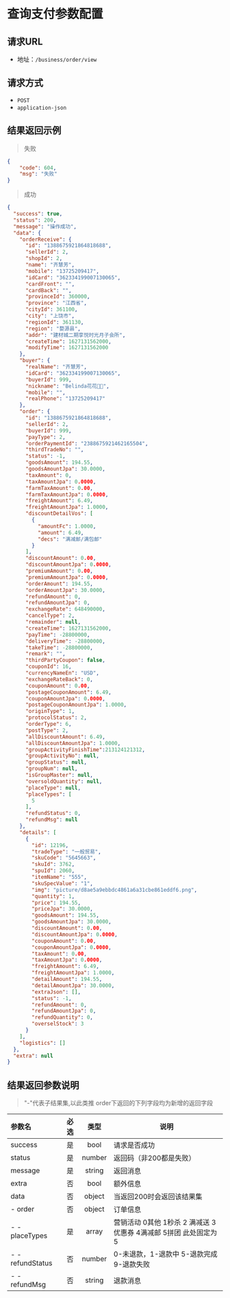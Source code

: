 # 查询支付参数配置

## 请求URL
- 地址：`/business/order/view`

## 请求方式

- `POST`
- `application-json`

## 结果返回示例
> 失败

```json
{
    "code": 604,
    "msg": "失败"
}
```
> 成功

```json
{
  "success": true,
  "status": 200,
  "message": "操作成功",
  "data": {
    "orderReceive": {
      "id": "1388675921864818688",
      "sellerId": 2,
      "shopId": 2,
      "name": "齐慧芳",
      "mobile": "13725209417",
      "idCard": "362334199007130065",
      "cardFront": "",
      "cardBack": "",
      "provinceId": 360000,
      "province": "江西省",
      "cityId": 361100,
      "city": "上饶市",
      "regionId": 361130,
      "region": "婺源县",
      "addr": "建材城二期享悦时光月子会所",
      "createTime": 1627131562000,
      "modifyTime": 1627131562000
    },
    "buyer": {
      "realName": "齐慧芳",
      "idCard": "362334199007130065",
      "buyerId": 999,
      "nickname": "Belinda花花💃👧",
      "mobile": "",
      "realPhone": "13725209417"
    },
    "order": {
      "id": "1388675921864818688",
      "sellerId": 2,
      "buyerId": 999,
      "payType": 2,
      "orderPaymentId": "2388675921462165504",
      "thirdTradeNo": "",
      "status": -1,
      "goodsAmount": 194.55,
      "goodsAmountJpa": 30.0000,
      "taxAmount": 0,
      "taxAmountJpa": 0.0000,
      "farmTaxAmount": 0.00,
      "farmTaxAmountJpa": 0.0000,
      "freightAmount": 6.49,
      "freightAmountJpa": 1.0000,
      "discountDetailVos": [
        {
          "amountFc": 1.0000,
          "amount": 6.49,
          "decs": "满减邮/满包邮"
        }
      ],
      "discountAmount": 0.00,
      "discountAmountJpa": 0.0000,
      "premiumAmount": 0.00,
      "premiumAmountJpa": 0.0000,
      "orderAmount": 194.55,
      "orderAmountJpa": 30.0000,
      "refundAmount": 0,
      "refundAmountJpa": 0,
      "exchangeRate": 648490000,
      "cancelType": 2,
      "remainder": null,
      "createTime": 1627131562000,
      "payTime": -28800000,
      "deliveryTime": -28800000,
      "takeTime": -28800000,
      "remark": "",
      "thirdPartyCoupon": false,
      "couponId": 16,
      "currencyNameEn": "USD",
      "exchangeRateBack": 0,
      "couponAmount": 0.00,
      "postageCouponAmount": 6.49,
      "couponAmountJpa": 0.0000,
      "postageCouponAmountJpa": 1.0000,
      "originType": 1,
      "protocolStatus": 2,
      "orderType": 6,
      "postType": 2,
      "allDiscountAmount": 6.49,
      "allDiscountAmountJpa": 1.0000,
      "groupActivityFinishTime":213124121312,
      "groupActivityNo": null,
      "groupStatus": null,
      "groupNum": null,
      "isGroupMaster": null,
      "oversoldQuantity": null,
      "placeType": null,
      "placeTypes": [
        5
      ],
      "refundStatus": 0,
      "refundMsg": null
    },
    "details": [
      {
        "id": 12196,
        "tradeType": "一般贸易",
        "skuCode": "5645663",
        "skuId": 3762,
        "spuId": 2060,
        "itemName": "555",
        "skuSpecValue": "1",
        "img": "picture/d8ae5a9ebbdc4861a6a31cbe861eddf6.png",
        "quantity": 1,
        "price": 194.55,
        "priceJpa": 30.0000,
        "goodsAmount": 194.55,
        "goodsAmountJpa": 30.0000,
        "discountAmount": 0.00,
        "discountAmountJpa": 0.0000,
        "couponAmount": 0.00,
        "couponAmountJpa": 0.0000,
        "taxAmount": 0.00,
        "taxAmountJpa": 0.0000,
        "freightAmount": 6.49,
        "freightAmountJpa": 1.0000,
        "detailAmount": 194.55,
        "detailAmountJpa": 30.0000,
        "extraJson": [],
        "status": -1,
        "refundAmount": 0,
        "refundAmountJpa": 0,
        "refundQuantity": 0,
        "overselStock": 3
      }
    ],
    "logistics": []
  },
  "extra": null
}
```

## 结果返回参数说明
> "-"代表子结果集,以此类推
> order下返回的下列字段均为新增的返回字段

| 参数名               | 必选 |  类型  | 说明                                                |
| :------------------- | :--: | :----: | --------------------------------------------------- |
| success              |  是  | bool   | 请求是否成功                     |
| status               |  是  | number | 返回码（非200都是失败）                             |
| message              |  是  | string | 返回消息                                            |
| extra                |  否  | bool   | 额外信息                |
| data                 |  否  | object | 当返回200时会返回该结果集                           |
| - order             |  否  | object  |  订单信息                                             |
| - - placeTypes |  是  | array | 营销活动 0其他 1秒杀 2 满减送 3优惠券 4满减邮  5拼团 此处固定为5 |
| - - refundStatus | 否 | number | 0-未退款，1-退款中 5-退款完成 9-退款失败 |
| - - refundMsg | 否 | string | 退款消息 |

